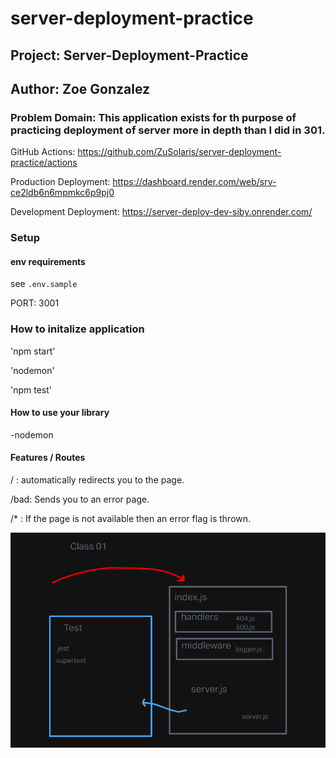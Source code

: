 # server-deployment-practice

## Project: Server-Deployment-Practice

## Author: Zoe Gonzalez

### Problem Domain: This application exists for th purpose of practicing deployment of server more in depth than I did in 301.



GitHub Actions: https://github.com/ZuSolaris/server-deployment-practice/actions

Production Deployment: https://dashboard.render.com/web/srv-ce2ldb6n6mpmkc6p9pj0

Development Deployment: https://server-deploy-dev-siby.onrender.com/

### Setup

#### env requirements

see `.env.sample`

PORT: 3001 

### How to initalize application

'npm start'

'nodemon'

'npm test'



#### How to use your library

-nodemon

#### Features / Routes

/ : automatically redirects you to the page.

/bad: Sends you to an error page.

/* : If the page is not available then an error flag is thrown. 

![Workflow](workflow.PNG)